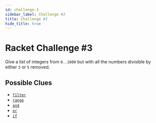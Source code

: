 ```yaml
---
id: challenge-3
sidebar_label: Challenge #3
title: Challenge #3
hide_title: true
---
```


# Racket Challenge #3

Give a list of integers from `0..1000` but with all the numbers divisible by 
either `3` or `5` removed.

## Possible Clues

* [`filter`](function-sequence.md)
* [`range`](function-sequence.md)
* [`and`](conditionals.md)
* [`or`](conditionals.md)
* [`if`](conditionals.md)
